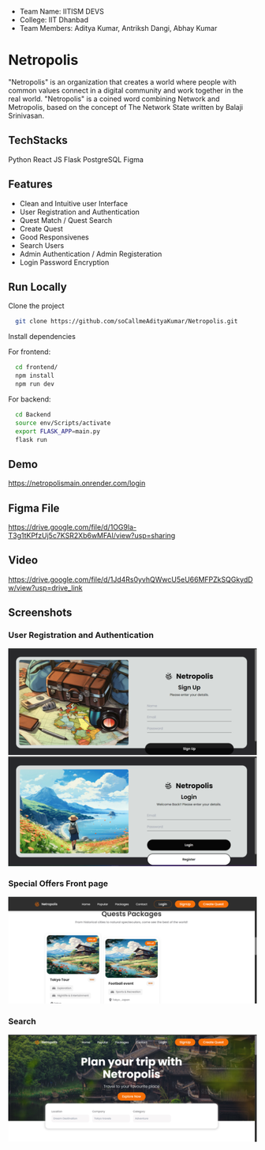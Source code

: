 - Team Name: IITISM DEVS
- College: IIT Dhanbad
- Team Members: Aditya Kumar, Antriksh Dangi, Abhay Kumar


# Netropolis

"Netropolis" is an organization that creates a world where people with common values connect in a digital community and work together in the real world.
"Netropolis" is a coined word combining Network and Metropolis, based on the concept of The Network State written by Balaji Srinivasan.



## TechStacks
Python 
React JS 
Flask 
PostgreSQL
Figma


## Features

- Clean and Intuitive user Interface
- User Registration and Authentication
- Quest Match / Quest Search
- Create Quest 
- Good Responsivenes
- Search Users
- Admin Authentication / Admin Registeration
- Login Password Encryption


## Run Locally

Clone the project

```bash
  git clone https://github.com/soCallmeAdityaKumar/Netropolis.git
```

Install dependencies


For frontend: 
```bash
  cd frontend/
  npm install
  npm run dev
```
For backend: 
```bash
  cd Backend
  source env/Scripts/activate
  export FLASK_APP=main.py
  flask run
```

## Demo

https://netropolismain.onrender.com/login

## Figma File

https://drive.google.com/file/d/1OG9la-T3g1tKPfzUj5c7KSR2Xb6wMFAI/view?usp=sharing

## Video 

https://drive.google.com/file/d/1Jd4Rs0yvhQWwcU5eU66MFPZkSQGkydDw/view?usp=drive_link

## Screenshots

### User Registration and Authentication
![](https://github.com/soCallmeAdityaKumar/Netropolis/blob/main/asset/5.png)
![](https://github.com/soCallmeAdityaKumar/Netropolis/blob/main/asset/4.png)


### Special Offers Front page
![](https://github.com/soCallmeAdityaKumar/Netropolis/blob/main/asset/3.png)

### Search 
![](https://github.com/soCallmeAdityaKumar/Netropolis/blob/main/asset/1.png)

